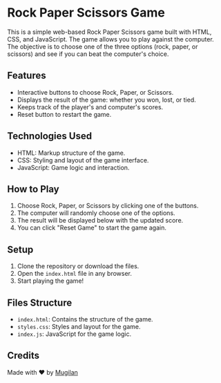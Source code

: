 # Rock Paper Scissors Game

This is a simple web-based Rock Paper Scissors game built with HTML, CSS, and JavaScript. The game allows you to play against the computer. The objective is to choose one of the three options (rock, paper, or scissors) and see if you can beat the computer's choice.

## Features

- Interactive buttons to choose Rock, Paper, or Scissors.
- Displays the result of the game: whether you won, lost, or tied.
- Keeps track of the player's and computer's scores.
- Reset button to restart the game.

## Technologies Used

- HTML: Markup structure of the game.
- CSS: Styling and layout of the game interface.
- JavaScript: Game logic and interaction.

## How to Play

1. Choose Rock, Paper, or Scissors by clicking one of the buttons.
2. The computer will randomly choose one of the options.
3. The result will be displayed below with the updated score.
4. You can click "Reset Game" to start the game again.

## Setup

1. Clone the repository or download the files.
2. Open the `index.html` file in any browser.
3. Start playing the game!

## Files Structure

- `index.html`: Contains the structure of the game.
- `styles.css`: Styles and layout for the game.
- `index.js`: JavaScript for the game logic.

## Credits

Made with ❤️ by [Mugilan](https://www.mugilans.in)
